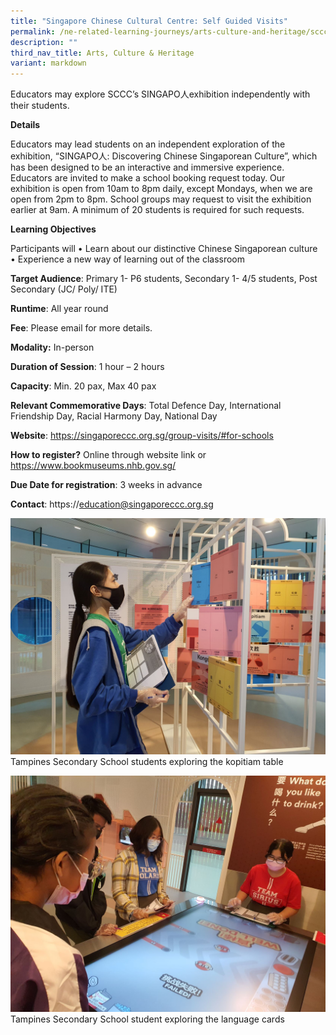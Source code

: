 ```yaml
---
title: "Singapore Chinese Cultural Centre: Self Guided Visits"
permalink: /ne-related-learning-journeys/arts-culture-and-heritage/sccc-self-guided-visits/
description: ""
third_nav_title: Arts, Culture & Heritage
variant: markdown
---
```

Educators may explore SCCC’s SINGAPO人exhibition independently with their students.

**Details**

Educators may lead students on an independent exploration of the exhibition, “SINGAPO人: Discovering Chinese Singaporean Culture”, which has been designed to be an interactive and immersive experience.    Educators are invited to make a school booking request today.   Our exhibition is open from 10am to 8pm daily, except Mondays, when we are open from 2pm to 8pm. School groups may request to visit the exhibition earlier at 9am. A minimum of 20 students is required for such requests.

**Learning Objectives**

Participants will 
•	Learn about our distinctive Chinese Singaporean culture  
•	Experience a new way of learning out of the classroom

**Target Audience**: Primary 1- P6 students, Secondary 1- 4/5 students, Post Secondary (JC/ Poly/ ITE)	

**Runtime**: All year round	

**Fee**: Please email for more details.	

**Modality:** In-person

**Duration of Session**: 1 hour – 2 hours	

**Capacity**: Min. 20 pax, Max 40 pax	
	
**Relevant Commemorative Days**: Total Defence Day,  International Friendship Day, Racial Harmony Day,  National Day	

**Website**: https://singaporeccc.org.sg/group-visits/#for-schools

**How to register?** Online through website link or https://www.bookmuseums.nhb.gov.sg/	

**Due Date for registration**: 3 weeks in advance	
	
**Contact**: https://education@singaporeccc.org.sg

![](/images/tampines%20secondary%20school%20student%20exploring%20the%20language%20cardse.jpg)
Tampines Secondary School students exploring the kopitiam table

![](/images/tampines%20secondary%20school%20students%20exploring%20the%20kopitiam%20tablee.jpg)
Tampines Secondary School student exploring the language cards
